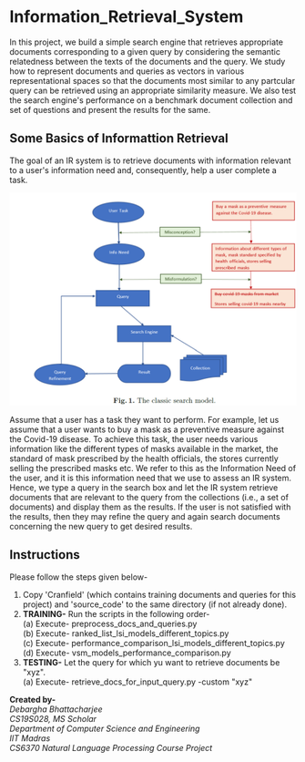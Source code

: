 # Information_Retrieval_System
In this project, we build a simple search engine that retrieves appropriate documents corresponding to a given query by considering the semantic relatedness between the texts of the documents and the query. We study how to represent documents and queries as vectors in various representational spaces so that the documents most similar to any partcular query can be retrieved using an appropriate similarity measure. We also test the search engine's performance on a benchmark document collection and set of questions and present the results for the same.

## Some Basics of Informattion Retrieval
The goal of an IR system is to retrieve documents with information relevant to a user's information need and, consequently, help a user complete a task.

<div align="center">
    <p>
        <img src="images/classic_search_model.png" alt="Classic Search Model">
    </p>  
</div>

Assume that a user has a task they want to perform. For example, let us assume that a user wants to buy a mask as a preventive measure against the Covid-19 disease.
To achieve this task, the user needs various information like the
different types of masks available in the market, the standard of mask prescribed by the health officials, the stores currently selling the prescribed masks
etc. We refer to this as the Information Need of the user, and it is this information need that we use to assess an IR system. Hence, we type a query in the search box and let the IR system retrieve documents that are relevant to the query from the collections (i.e., a set of documents) and display them as the results. If the user is not satisfied with the results, then they may refine the query and again search documents concerning the new query to get desired results.



## Instructions
Please follow the steps given below-

1. Copy 'Cranfield' (which contains training documents and queries for this project) and 'source_code' to the same directory (if not already done).
2. **TRAINING-** Run the scripts in the following order- <br>
	(a) Execute- preprocess_docs_and_queries.py <br>
	(b) Execute- ranked_list_lsi_models_different_topics.py <br>
	(c) Execute- performance_comparison_lsi_models_different_topics.py <br>
	(d) Execute- vsm_models_performance_comparison.py <br>
3. **TESTING-** Let the query for which yu want to retrieve documents be "xyz". <br>
	(a) Execute- retrieve_docs_for_input_query.py -custom "xyz" <br>
	
**Created by-** <br>
	*Debargha Bhattacharjee* <br>
	*CS19S028, MS Scholar* <br>
	*Department of Computer Science and Engineering* <br>
	*IIT Madras* <br>
	*CS6370 Natural Language Processing Course Project* <br>
	

